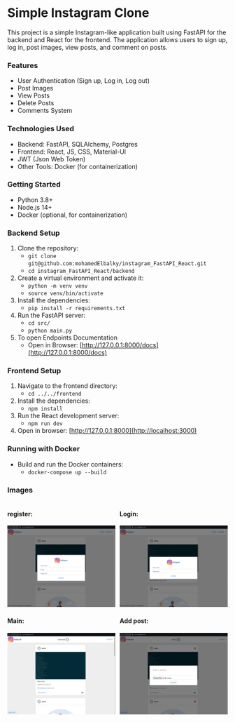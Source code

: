 # Simple Instagram Clone
This project is a simple Instagram-like application built using FastAPI for the backend and React for the frontend. The application allows users to sign up, log in, post images, view posts, and comment on posts.

### Features
- User Authentication (Sign up, Log in, Log out)
- Post Images
- View Posts
- Delete Posts
- Comments System

### Technologies Used
- Backend: FastAPI, SQLAlchemy, Postgres
- Frontend: React, JS, CSS, Material-UI
- JWT (Json Web Token)
- Other Tools: Docker (for containerization)


### Getting Started
- Python 3.8+
- Node.js 14+
- Docker (optional, for containerization)

### Backend Setup
1. Clone the repository:
    - `git clone git@github.com:mohamedElbalky/instagram_FastAPI_React.git`
    - `cd instagram_FastAPI_React/backend`
2. Create a virtual environment and activate it:
    - `python -m venv venv`
    - `source venv/bin/activate`
3. Install the dependencies:
    - `pip install -r requirements.txt`
4. Run the FastAPI server:
    - `cd src/`
    - `python main.py`
5. To open Endpoints Documentation
    - Open in Browser: [http://127.0.0.1:8000/docs](http://127.0.0.1:8000/docs) 

### Frontend Setup
1. Navigate to the frontend directory:
    - `cd ../../frontend`
2. Install the dependencies:
    - `npm install`
3. Run the React development server:
    - `npm run dev`
4. Open in browser:  [http://127.0.0.1:8000](http://localhost:3000) 


### Running with Docker
- Build and run the Docker containers:
    - `docker-compose up --build`


### Images
<div style="display: flex; gap:10px">
    <div>
        <h4>register: </h4>
        <img src="./README_images/register.png" width="500" />
    </div>
    <div>
        <h4>Login: </h4>
        <img src="./README_images/login_page.png" width="500" />
    </div>
</div>

<div style="display: flex; gap:10px">
    <div>
        <h4>Main: </h4>
        <img src="./README_images/main_page.png" width="500" />
    </div>
    <div>
        <h4>Add post: </h4>
        <img src="./README_images/add_post.png" width="500" />
    </div>
</div>
